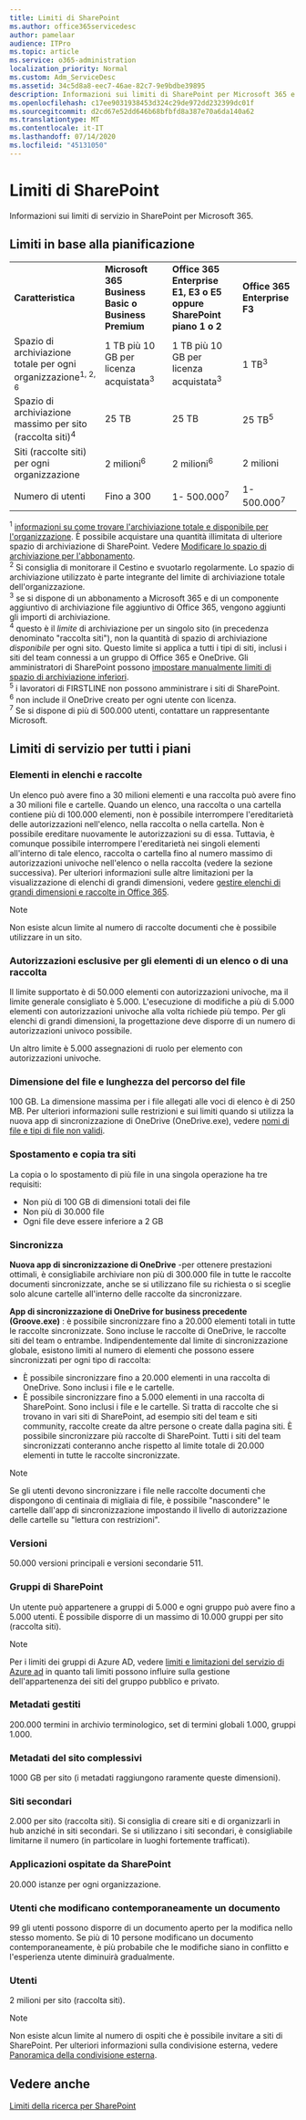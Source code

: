 ```yaml
---
title: Limiti di SharePoint
ms.author: office365servicedesc
author: pamelaar
audience: ITPro
ms.topic: article
ms.service: o365-administration
localization_priority: Normal
ms.custom: Adm_ServiceDesc
ms.assetid: 34c5d8a8-eec7-46ae-82c7-9e9bdbe39895
description: Informazioni sui limiti di SharePoint per Microsoft 365 e piani autonomi.
ms.openlocfilehash: c17ee9031938453d324c29de972dd232399dc01f
ms.sourcegitcommit: d2cd67e52dd646b68bfbfd8a387e70a6da140a62
ms.translationtype: MT
ms.contentlocale: it-IT
ms.lasthandoff: 07/14/2020
ms.locfileid: "45131050"
---
```

# <a name="sharepoint-limits"></a>Limiti di SharePoint

Informazioni sui limiti di servizio in SharePoint per Microsoft 365.
  
## <a name="limits-by-plan"></a>Limiti in base alla pianificazione 

|||||
|:-----|:-----|:-----|:-----|
|**Caratteristica** <br/> |**Microsoft 365 Business Basic o Business Premium** <br/> |**Office 365 Enterprise E1, E3 o E5 oppure SharePoint piano 1 o 2** <br/> | **Office 365 Enterprise F3** <br/> |
|Spazio di archiviazione totale per ogni organizzazione<sup>1, 2, 6</sup> <br/> |1 TB più 10 GB per licenza acquistata<sup>3</sup>  <br/> |1 TB più 10 GB per licenza acquistata<sup>3</sup> <br/> |1 TB<sup>3</sup> <br/> |
|Spazio di archiviazione massimo per sito (raccolta siti)<sup>4</sup><br/> |25 TB <br/> |25 TB <br/> |25 TB<sup>5</sup> <br/> |
|Siti (raccolte siti) per ogni organizzazione  <br/> |2 milioni<sup>6</sup> <br/> |2 milioni<sup>6</sup> <br/> |2 milioni<br/> |
|Numero di utenti  <br/> |Fino a 300  <br/> |1- 500.000<sup>7</sup> <br/> |1- 500.000<sup>7</sup> <br/> |
   
<sup>1</sup> [informazioni su come trovare l'archiviazione totale e disponibile per l'organizzazione](/sharepoint/manage-site-collection-storage-limits). È possibile acquistare una quantità illimitata di ulteriore spazio di archiviazione di SharePoint. Vedere [Modificare lo spazio di archiviazione per l'abbonamento](/office365/admin/subscriptions-and-billing/add-storage-space). 
<br/><sup>2</sup> Si consiglia di monitorare il Cestino e svuotarlo regolarmente. Lo spazio di archiviazione utilizzato è parte integrante del limite di archiviazione totale dell'organizzazione. 
<br/> <sup>3</sup> se si dispone di un abbonamento a Microsoft 365 e di un componente aggiuntivo di archiviazione file aggiuntivo di Office 365, vengono aggiunti gli importi di archiviazione. 
<br/> <sup>4</sup> questo è il *limite* di archiviazione per un singolo sito (in precedenza denominato "raccolta siti"), non la quantità di spazio di archiviazione *disponibile* per ogni sito. Questo limite si applica a tutti i tipi di siti, inclusi i siti del team connessi a un gruppo di Office 365 e OneDrive. Gli amministratori di SharePoint possono [impostare manualmente limiti di spazio di archiviazione inferiori](/sharepoint/manage-site-collection-storage-limits#manage-individual-site-storage-limits). 
<br/> <sup>5</sup> i lavoratori di FIRSTLINE non possono amministrare i siti di SharePoint. 
<br/> <sup>6</sup> non include il OneDrive creato per ogni utente con licenza. 
<br/> <sup>7</sup> Se si dispone di più di 500.000 utenti, contattare un rappresentante Microsoft. 
  
## <a name="service-limits-for-all-plans"></a>Limiti di servizio per tutti i piani

### <a name="items-in-lists-and-libraries"></a>Elementi in elenchi e raccolte

Un elenco può avere fino a 30 milioni elementi e una raccolta può avere fino a 30 milioni file e cartelle. Quando un elenco, una raccolta o una cartella contiene più di 100.000 elementi, non è possibile interrompere l'ereditarietà delle autorizzazioni nell'elenco, nella raccolta o nella cartella. Non è possibile ereditare nuovamente le autorizzazioni su di essa. Tuttavia, è comunque possibile interrompere l'ereditarietà nei singoli elementi all'interno di tale elenco, raccolta o cartella fino al numero massimo di autorizzazioni univoche nell'elenco o nella raccolta (vedere la sezione successiva). Per ulteriori informazioni sulle altre limitazioni per la visualizzazione di elenchi di grandi dimensioni, vedere [gestire elenchi di grandi dimensioni e raccolte in Office 365](https://support.office.com/article/b4038448-ec0e-49b7-b853-679d3d8fb784). 

> [!NOTE]
> Non esiste alcun limite al numero di raccolte documenti che è possibile utilizzare in un sito.

### <a name="unique-permissions-for-items-in-a-list-or-library"></a>Autorizzazioni esclusive per gli elementi di un elenco o di una raccolta

Il limite supportato è di 50.000 elementi con autorizzazioni univoche, ma il limite generale consigliato è 5.000. L'esecuzione di modifiche a più di 5.000 elementi con autorizzazioni univoche alla volta richiede più tempo. Per gli elenchi di grandi dimensioni, la progettazione deve disporre di un numero di autorizzazioni univoco possibile.

Un altro limite è 5.000 assegnazioni di ruolo per elemento con autorizzazioni univoche. 

### <a name="file-size-and-file-path-length"></a>Dimensione del file e lunghezza del percorso del file

100 GB. La dimensione massima per i file allegati alle voci di elenco è di 250 MB. Per ulteriori informazioni sulle restrizioni e sui limiti quando si utilizza la nuova app di sincronizzazione di OneDrive (OneDrive.exe), vedere [nomi di file e tipi di file non validi](https://support.office.com/article/64883a5d-228e-48f5-b3d2-eb39e07630fa).

### <a name="moving-and-copying-across-sites"></a>Spostamento e copia tra siti

La copia o lo spostamento di più file in una singola operazione ha tre requisiti: 

- Non più di 100 GB di dimensioni totali dei file 
- Non più di 30.000 file
- Ogni file deve essere inferiore a 2 GB

### <a name="sync"></a>Sincronizza

**Nuova app di sincronizzazione di OneDrive** -per ottenere prestazioni ottimali, è consigliabile archiviare non più di 300.000 file in tutte le raccolte documenti sincronizzate, anche se si utilizzano file su richiesta o si sceglie solo alcune cartelle all'interno delle raccolte da sincronizzare.

**App di sincronizzazione di OneDrive for business precedente (Groove.exe)** : è possibile sincronizzare fino a 20.000 elementi totali in tutte le raccolte sincronizzate. Sono incluse le raccolte di OneDrive, le raccolte siti del team o entrambe. Indipendentemente dal limite di sincronizzazione globale, esistono limiti al numero di elementi che possono essere sincronizzati per ogni tipo di raccolta:

   - È possibile sincronizzare fino a 20.000 elementi in una raccolta di OneDrive. Sono inclusi i file e le cartelle. 
   - È possibile sincronizzare fino a 5.000 elementi in una raccolta di SharePoint. Sono inclusi i file e le cartelle. Si tratta di raccolte che si trovano in vari siti di SharePoint, ad esempio siti del team e siti community, raccolte create da altre persone o create dalla pagina siti. È possibile sincronizzare più raccolte di SharePoint. Tutti i siti del team sincronizzati conteranno anche rispetto al limite totale di 20.000 elementi in tutte le raccolte sincronizzate.

> [!NOTE]
> Se gli utenti devono sincronizzare i file nelle raccolte documenti che dispongono di centinaia di migliaia di file, è possibile "nascondere" le cartelle dall'app di sincronizzazione impostando il livello di autorizzazione delle cartelle su "lettura con restrizioni". 

### <a name="versions"></a>Versioni

50.000 versioni principali e versioni secondarie 511.

### <a name="sharepoint-groups"></a>Gruppi di SharePoint

Un utente può appartenere a gruppi di 5.000 e ogni gruppo può avere fino a 5.000 utenti. È possibile disporre di un massimo di 10.000 gruppi per sito (raccolta siti).

> [!NOTE]
> Per i limiti dei gruppi di Azure AD, vedere [limiti e limitazioni del servizio di Azure ad](/azure/active-directory/users-groups-roles/directory-service-limits-restrictions) in quanto tali limiti possono influire sulla gestione dell'appartenenza dei siti del gruppo pubblico e privato. 

### <a name="managed-metadata"></a>Metadati gestiti

200.000 termini in archivio terminologico, set di termini globali 1.000, gruppi 1.000.

### <a name="overall-site-metadata"></a>Metadati del sito complessivi

1000 GB per sito (i metadati raggiungono raramente queste dimensioni).

### <a name="subsites"></a>Siti secondari 

2.000 per sito (raccolta siti). Si consiglia di creare siti e di organizzarli in hub anziché in siti secondari. Se si utilizzano i siti secondari, è consigliabile limitarne il numero (in particolare in luoghi fortemente trafficati).

### <a name="sharepoint-hosted-applications"></a>Applicazioni ospitate da SharePoint

20.000 istanze per ogni organizzazione.

### <a name="people-editing-a-document-at-the-same-time"></a>Utenti che modificano contemporaneamente un documento

99 gli utenti possono disporre di un documento aperto per la modifica nello stesso momento. Se più di 10 persone modificano un documento contemporaneamente, è più probabile che le modifiche siano in conflitto e l'esperienza utente diminuirà gradualmente.

### <a name="users"></a>Utenti

2 milioni per sito (raccolta siti).
   
> [!NOTE]
> Non esiste alcun limite al numero di ospiti che è possibile invitare a siti di SharePoint. Per ulteriori informazioni sulla condivisione esterna, vedere [Panoramica della condivisione esterna](/sharepoint/external-sharing-overview).

## <a name="see-also"></a>Vedere anche

[Limiti della ricerca per SharePoint](/sharepoint/search-limits)
